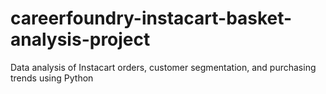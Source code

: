 # careerfoundry-instacart-basket-analysis-project
Data analysis of Instacart orders, customer segmentation, and purchasing trends using Python
